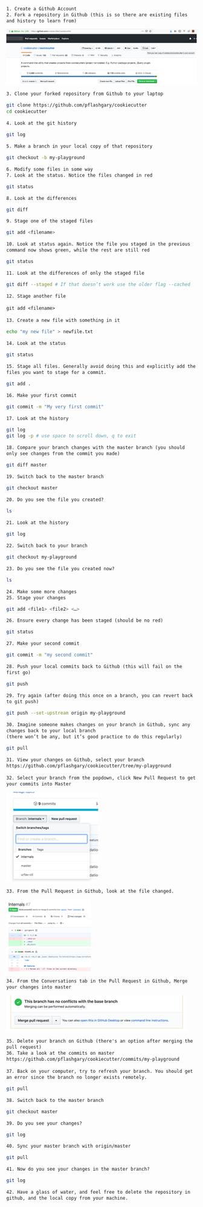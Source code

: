 

    1. Create a Github Account
    2. Fork a repository in Github (this is so there are existing files and history to learn from)

![](image001.png) 


    3. Clone your forked repository from Github to your laptop

 ```bash
 git clone https://github.com/pflashgary/cookiecutter
 cd cookiecutter
 ```

    4. Look at the git history

 ```bash
 git log
 ```

    5. Make a branch in your local copy of that repository

 ```bash
 git checkout -b my-playground
 ```

    6. Modify some files in some way
    7. Look at the status. Notice the files changed in red

 ```bash
 git status
 ```

    8. Look at the differences

 ```bash
 git diff
 ```

    9. Stage one of the staged files

 ```bash
 git add <filename>
 ```

    10. Look at status again. Notice the file you staged in the previous command now shows green, while the rest are still red

 ```bash
 git status
 ```

    11. Look at the differences of only the staged file

 ```bash
 git diff --staged # If that doesn’t work use the older flag --cached
 ```

    12. Stage another file

    git add <filename>

    13. Create a new file with something in it

 ```bash
 echo "my new file" > newfile.txt
 ```

    14. Look at the status

 ```bash
 git status
 ```

    15. Stage all files. Generally avoid doing this and explicitly add the files you want to stage for a commit.

 ```bash
 git add .
 ```

    16. Make your first commit

 ```bash
 git commit -m "My very first commit"
 ```

    17. Look at the history

 ```bash
 git log
 git log -p # use space to scroll down, q to exit
 ```

    18. Compare your branch changes with the master branch (you should only see changes from the commit you made)

 ```bash
 git diff master
 ```

    19. Switch back to the master branch

 ```bash
 git checkout master
 ```

    20. Do you see the file you created?

 ```bash
 ls
 ```

    21. Look at the history

 ```bash
 git log
 ```

    22. Switch back to your branch

 ```bash
 git checkout my-playground
 ```

    23. Do you see the file you created now?
 ```bash
 ls
 ```

    24. Make some more changes
    25. Stage your changes

 ```bash
 git add <file1> <file2> <…>
 ```

    26. Ensure every change has been staged (should be no red)

 ```bash
 git status
 ```

    27. Make your second commit

 ```bash
 git commit -m "my second commit"
 ```

    28. Push your local commits back to Github (this will fail on the first go)

 ```bash
 git push
 ```

    29. Try again (after doing this once on a branch, you can revert back to git push)

 ```bash
 git push --set-upstream origin my-playground
 ```

    30. Imagine someone makes changes on your branch in Github, sync any changes back to your local branch
    (there won’t be any, but it’s good practice to do this regularly)

 ```bash
 git pull
 ``` 

    31. View your changes on Github, select your branch
    https://github.com/pflashgary/cookiecutter/tree/my-playground

    32. Select your branch from the popdown, click New Pull Request to get your commits into Master

![](image002.png) 


    33. From the Pull Request in Github, look at the file changed.

![](image003.png) 

    34. From the Conversations tab in the Pull Request in Github, Merge your changes into master

![](image004.png) 

    35. Delete your branch on Github (there's an option after merging the pull request)
    36. Take a look at the commits on master
    https://github.com/pflashgary/cookiecutter/commits/my-playground

    37. Back on your computer, try to refresh your branch. You should get an error since the branch no longer exists remotely.

 ```bash
 git pull
 ```

    38. Switch back to the master branch

 ```bash
 git checkout master
 ```

    39. Do you see your changes?

 ```bash
 git log
 ```

    40. Sync your master branch with origin/master
    
 ```bash
 git pull
 ```

    41. Now do you see your changes in the master branch?

 ```bash
 git log
 ```

    42. Have a glass of water, and feel free to delete the repository in github, and the local copy from your machine.

 

 

 